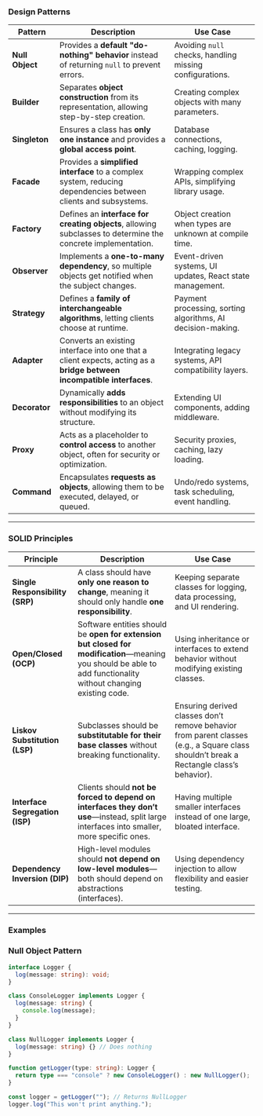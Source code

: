 
### Design Patterns

| **Pattern**     | **Description**                                                                                                        | **Use Case**                                                |
| --------------- | ---------------------------------------------------------------------------------------------------------------------- | ----------------------------------------------------------- |
| **Null Object** | Provides a **default "do-nothing" behavior** instead of returning `null` to prevent errors.                            | Avoiding `null` checks, handling missing configurations.    |
| **Builder**     | Separates **object construction** from its representation, allowing step-by-step creation.                             | Creating complex objects with many parameters.              |
| **Singleton**   | Ensures a class has **only one instance** and provides a **global access point**.                                      | Database connections, caching, logging.                     |
| **Facade**      | Provides a **simplified interface** to a complex system, reducing dependencies between clients and subsystems.         | Wrapping complex APIs, simplifying library usage.           |
| **Factory**     | Defines an **interface for creating objects**, allowing subclasses to determine the concrete implementation.           | Object creation when types are unknown at compile time.     |
| **Observer**    | Implements a **one-to-many dependency**, so multiple objects get notified when the subject changes.                    | Event-driven systems, UI updates, React state management.   |
| **Strategy**    | Defines a **family of interchangeable algorithms**, letting clients choose at runtime.                                 | Payment processing, sorting algorithms, AI decision-making. |
| **Adapter**     | Converts an existing interface into one that a client expects, acting as a **bridge between incompatible interfaces**. | Integrating legacy systems, API compatibility layers.       |
| **Decorator**   | Dynamically **adds responsibilities** to an object without modifying its structure.                                    | Extending UI components, adding middleware.                 |
| **Proxy**       | Acts as a placeholder to **control access** to another object, often for security or optimization.                     | Security proxies, caching, lazy loading.                    |
| **Command**     | Encapsulates **requests as objects**, allowing them to be executed, delayed, or queued.                                | Undo/redo systems, task scheduling, event handling.         |

---

### SOLID Principles

| **Principle** | **Description** | **Use Case** |
|--------------|----------------|--------------|
| **Single Responsibility (SRP)** | A class should have **only one reason to change**, meaning it should only handle **one responsibility**. | Keeping separate classes for logging, data processing, and UI rendering. |
| **Open/Closed (OCP)** | Software entities should be **open for extension but closed for modification**—meaning you should be able to add functionality without changing existing code. | Using inheritance or interfaces to extend behavior without modifying existing classes. |
| **Liskov Substitution (LSP)** | Subclasses should be **substitutable for their base classes** without breaking functionality. | Ensuring derived classes don’t remove behavior from parent classes (e.g., a Square class shouldn’t break a Rectangle class’s behavior). |
| **Interface Segregation (ISP)** | Clients should **not be forced to depend on interfaces they don’t use**—instead, split large interfaces into smaller, more specific ones. | Having multiple smaller interfaces instead of one large, bloated interface. |
| **Dependency Inversion (DIP)** | High-level modules should **not depend on low-level modules**—both should depend on abstractions (interfaces). | Using dependency injection to allow flexibility and easier testing. |

---

### Examples

### Null Object Pattern
```typescript
interface Logger {
  log(message: string): void;
}

class ConsoleLogger implements Logger {
  log(message: string) {
    console.log(message);
  }
}

class NullLogger implements Logger {
  log(message: string) {} // Does nothing
}

function getLogger(type: string): Logger {
  return type === "console" ? new ConsoleLogger() : new NullLogger();
}

const logger = getLogger(""); // Returns NullLogger
logger.log("This won't print anything.");
